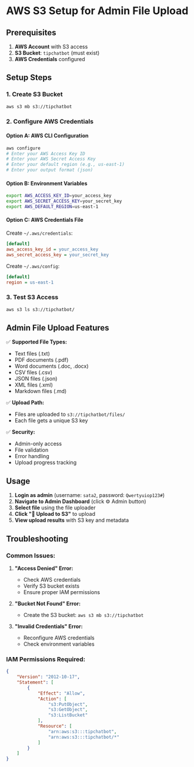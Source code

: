 # AWS S3 Setup for Admin File Upload

## Prerequisites

1. **AWS Account** with S3 access
2. **S3 Bucket**: `tipchatbot` (must exist)
3. **AWS Credentials** configured

## Setup Steps

### 1. Create S3 Bucket
```bash
aws s3 mb s3://tipchatbot
```

### 2. Configure AWS Credentials

#### Option A: AWS CLI Configuration
```bash
aws configure
# Enter your AWS Access Key ID
# Enter your AWS Secret Access Key
# Enter your default region (e.g., us-east-1)
# Enter your output format (json)
```

#### Option B: Environment Variables
```bash
export AWS_ACCESS_KEY_ID=your_access_key
export AWS_SECRET_ACCESS_KEY=your_secret_key
export AWS_DEFAULT_REGION=us-east-1
```

#### Option C: AWS Credentials File
Create `~/.aws/credentials`:
```ini
[default]
aws_access_key_id = your_access_key
aws_secret_access_key = your_secret_key
```

Create `~/.aws/config`:
```ini
[default]
region = us-east-1
```

### 3. Test S3 Access
```bash
aws s3 ls s3://tipchatbot/
```

## Admin File Upload Features

✅ **Supported File Types:**
- Text files (.txt)
- PDF documents (.pdf)
- Word documents (.doc, .docx)
- CSV files (.csv)
- JSON files (.json)
- XML files (.xml)
- Markdown files (.md)

✅ **Upload Path:**
- Files are uploaded to `s3://tipchatbot/files/`
- Each file gets a unique S3 key

✅ **Security:**
- Admin-only access
- File validation
- Error handling
- Upload progress tracking

## Usage

1. **Login as admin** (username: `sata2`, password: `Qwertyuiop123#`)
2. **Navigate to Admin Dashboard** (click ⚙️ Admin button)
3. **Select file** using the file uploader
4. **Click "🚀 Upload to S3"** to upload
5. **View upload results** with S3 key and metadata

## Troubleshooting

### Common Issues:

1. **"Access Denied" Error:**
   - Check AWS credentials
   - Verify S3 bucket exists
   - Ensure proper IAM permissions

2. **"Bucket Not Found" Error:**
   - Create the S3 bucket: `aws s3 mb s3://tipchatbot`

3. **"Invalid Credentials" Error:**
   - Reconfigure AWS credentials
   - Check environment variables

### IAM Permissions Required:
```json
{
    "Version": "2012-10-17",
    "Statement": [
        {
            "Effect": "Allow",
            "Action": [
                "s3:PutObject",
                "s3:GetObject",
                "s3:ListBucket"
            ],
            "Resource": [
                "arn:aws:s3:::tipchatbot",
                "arn:aws:s3:::tipchatbot/*"
            ]
        }
    ]
}
``` 